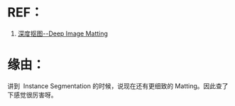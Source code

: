 
# REF：

1. [深度抠图--Deep Image Matting](https://blog.csdn.net/zhangjunhit/article/details/64123083)





# 缘由：


讲到  Instance Segmentation 的时候，说现在还有更细致的 Matting。因此查了下感觉很厉害呀。
